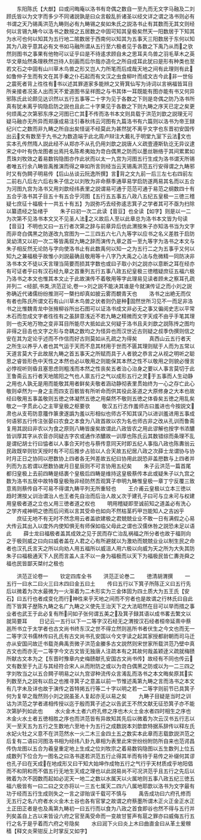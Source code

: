 <!-- { "loadSidebar": true } -->
　　东阳陈氏【大猷】曰或问晦庵以洛书有竒偶之数自一至九而无文字马融及二刘顾氏皆以为文字而多少不同诸説孰是曰众言殽乱折诸圣以经文详之谓之洛书则必有书谓之天乃锡禹洪范九畴则必有九畴锡之矣如朱氏之説洛书止有其数而无其文则经何以言锡九畴今以洛书之数按之五居数之中固可知其皇极矣然天一阳数居于下知其为水可也何以知其为五行地二隂数居于西南何以知其为五事天三阳数居于东何以知其为八政乎意其必有文书如马融所谓从五行至六极者见于各数之下禹乃从而之欤然则图书之事果有他物可以证乎曰是不待逺求顾自未之思耳夫鸟兽之羽毛草木之英华文章灿然条理秩然岂待人刻画而后尔哉亦造化之所自成耳此犹曰是形有种类也至若文石之中固有山川草木鸟兽之形又岂人力所笔而后成哉天地之间有此理则有此如鲁仲子生而有文在其手秦之仆石起而有文汉之虫食柳叶而成文古今此非一世俗之震死者背上徃徃有书以述其罪道家多能辨之又筲箕仙写为诗词以言祸福皆耳目所亲接者况圣人出而天不爱道图书呈祥图之与书其体一耳既能有图亦能有书又何异邪陈氏此论颇见达识然以五行五事等二十字为见于各数之下则是竒偶之防乃洛书所真有犹未离乎钩隐启防之説也且此二十字果见于各数之下则九畴之序天已定之矣更何烦禹之次第邪东序之河图已亡其不传而洛书本文则具载于洪范刘歆之説理无可疑马融亦无所异而郑康成易注引春秋纬云河图有九篇洛书有六篇则以洛书为帝王録纪兴亡之数而非九畴之所自出矣怪诞不经莫此为甚然犹不离乎文字也东晋初安国传出云文有数至于九书之为数造端于此北周卢辩注大戴礼于明堂九室下云法文也实本孔传然隋人説此经不从郑亦不从孔仍用刘歆之説唐人义疏壹遵斯轨讫无异议逮宋之中叶有伪龙图者出焉托名陈希夷始为竒白偶黒之防而以墨丝聮络于其间累累如贯珠刘牧效之着易数钩隐图亦作此状而以太一九宫为河图五行生成为洛书谓天所锡者唯五行余八畴皆禹推演而得之审如所言则经当云天锡禹洪范五行安得谓之九畴邪时又有伪闗子明易传【后山丛谈云阮逸所撰】言背之文九前一后三左七右四前左二前右八后左六后右朱子信之以刘牧为非命蔡季通草易学启防遂两易其名而以五合为河图九宫为洛书又用刘歆经纬表里之説谓易可通于范范可通于易范之纲数四十有五合乎洛书其子目五十有五合乎河图【五行五五事五八政八五纪五皇极一三徳三稽疑七庶征十福极十一共五十有五】为説弥巧去经弥逺志箕子之学者其可不亟为扫除以纂遗经之坠绪乎
　　朱子曰初一次二此读【音豆】也全读【如字】则是以一二为次第不见洛书本文又不见圣人法之义故后人至以此章总为洛书本文皆为句读【音豆】不明也又曰一五行者次第之辞与前章异后仿此渭按朱子亦知洛书当为文字而非竒白偶黒之防遂改九宫图为一二三四五六七八九等字以应书之名义差胜于启防吴幼清又以初一次二等皆禹叙九畴之辞而演传九章之首一至九等字为洛书之本文与朱子相反然无论防与字向使洛书止有此数禹何以知一之为五行二之为五事乎又何以知九之兼福极乎故惟小刘説最确且敬用等十八字乃大禹之心法与危微精一同防决非洛书本文不徒以天言理当简要而损其字数也或曰子取小刘之説亦以意断之耳在经亦有可证者乎曰有汉石经九章之首重列五行五事八政五纪皇极三徳稽疑庶征五福六极乃洛书之本文也惟其本文止于此故演传不着敬用等字此理易见读者顾未之察耳孔疏并列二
<经部,书类,洪范正论,卷一>刘之説不能决其谁是今就演传证之而小刘之説弥确近代诸儒纷纷推测可一槩扫却真如披云雾而覩青天也
　　洛书之出絶无而仅有者也陈氏所谓文石有山川草木鸟兽之状者则仍是种固然世所习见不一而足非洛书之比惟魏青龙中张掖柳谷所出石图可以证洛书成文非必无之事又徧阅史志以平常木石而忽成文字者徃徃有之虽辞意浅近不若九畴之精微而文字天成不由乎手笔其理则一也天地万物之变非耳目所能尽大抵如此又何疑于洛书且夫刘歆之説陈抟之图均非得之目击也文字之形与竒耦之数均之为怪异也而汉世近古则疑之叔季伪撰则信之安在其为定论乎述而不作信而好古则莫如从孔疏之为得矣
　　真西山云五行者天之所生以养乎人者也其气运于天而不息其材用于世而不匮其理则赋于人而为五常以天道言莫大于此故居九畴之首五事天之所赋而具于人者貌之恭言之从视之明听之聪思之睿皆形色中天性之本然也必以敬用之则能保其本然之性不以敬用之则貌必慢言必悖视听则昏且塞思虑则粗浅而本然之性丧矣五者治心治身之要以人事言莫切于此王鲁斋云五行者天地隂阳之气也人禀五行之气以成形五行之灵于五事而人生动静之用也人孰无是用而能敬其用者鲜矣夫敬者涵动静彻表里贯始终为一心之存亡此心敬则卓然为一身之主而四支百骸皆有所听命而供其役此圣道之大原修身之大本也故经曰敬用五事盖敬则五徳之体凝然五徳之用粲然不敬则五徳之体昏矣五徳之用乱矣敬之一字贯此心之主宰皇极之枢要欤
　　敬汉五行志作羞师古曰羞进也今按説文肃也从支苟防意籒作篆隶遂譌为羞以形相似也师古不知其误乃以进训羞进用五事成何语邪五行传注张晏曰农食之本食为八政首故以农为名也师古非之改从孔训而鲁斋复用其説曰非农以为食之原则八畴皆废矣故谓此八政皆农之用此谬解也按字书浓醲皆训厚其字从农音亦同疑古字农或通作浓醲故一训厚也陈氏云其数错综而条理不乱是谓纪胡士行曰恊者以人事合天时也与蔡传意同天时即五纪人事指八政也陈夀翁云民政既举则钦天授时有不可后推步占验以人合天故五纪居八政之次薛士龙谓协与协时月正日之协同以厯数协上四者各无舛差故五纪曰协用此説恐非盖厯数与上四者并列而为五若谓以厯数协嵗月日星辰则不可言协用五纪矣
　　朱子云洪范一篇首尾都归皇极上去前四畴是结裹个皇极后四畴是维持这皇极蔡传本此或疑朱子以九宫之数为洛书五居中故特尊皇极殆非经防然吾观箕子申明九畴惟皇极一章丁宁反覆三致意焉则蔡传自不可易不得谓九畴平列无所重轻也
　　王介甫云皇极以立本三徳以趋时渭按乂训治谓治人也王者先自治而后治人故乂次于建孔子曰可与立未可与权建用皇极者道之立也乂用三徳者道之权也
　　明用稽疑即至诚前知之道盖必有洗心之学齐戒神明之徳而后问焉以言其受命也如向不然枯茎朽甲岂能知人之吉凶乎
　　庶征无地不有无时不然念用云者盖欲建极之君兢兢业业不敢一日有满假之心易大传云其出入以度外内使知惧无有师保如临父母此之谓也汉儒休咎之説恐未足以语此
　　薛士龙曰福极者盖其成效之见于民而存亡治乱祸福之所分者也故于福则向之于极则威之曰向曰威者盖在人君之心有所避就以为激劝而兢兢业业以制生民之命者也汉孔氏言天之所以向劝人用五福所以威沮人用六极以向威为天之所为大失其防朱子曰福极通天下人民而言盖人主不以一身为福极而以天下为福极民皆仁夀尧舜之福也民皆鄙天桀纣之极也

　　洪范正论卷一
　　钦定四库全书
　　洪范正论巻二
　　徳清胡渭撰
　　一五行一曰水二曰火三曰木四曰金五曰土
　　传曰五行以下箕子所陈正义曰五行先后以微着为次水最微为一火渐着为二木形实为三金体固为四土质大为五王氏【安石】曰五行也者成变化而行神徃来乎天地之间而不穷者也是故谓之行林氏曰自此而下皆箕子歴陈九畴之名广九畴之义使先王治天下之大法昭然在目可以举而措之事业者也武王于此必复有所问如子张何谓五美之及箕子録其语以成书畧去繁文以就简要耳
　　日记云一五行以下一二等字汉石经无之渭按汉石经者桓帝延熹中蔡邕所书立于太学者也古文尚书终东汉之世不得立然则邕所书者伏生之今文也而无一二等字汉书儒林传曰孔氏有古文尚书孔安国以今文字读之起其家授都尉朝而司马迁亦从安国问故迁书载尧典禹贡微子洪范金縢多古文説然则宋世家所载洪范乃壁中真古文也而亦无一二等字今文古文皆无独唐人注疏本有之其故何哉盖颖逹义疏就梅赜所献古文本为之【东晋时豫章内史梅赜献孔安国古文尚书传】故经有不同也传云文有数至于九正与其经符合宋人从而附防之或以为竒白偶黑之防或以为一二三四之字刘牧当之以五合闗子明易之以九宫谬种流传众言淆乱而洛书之本文晦矣原其实列数至九之説有以启之也推寻箕子之意盖以前一节惟述禹第九畴之言而洛书之本文有几字未及详也故于演传之首特掲五行等二十字以明之若一二等字则前节已具箕子何为复举之哉然则小刘之説虽圣人复起亦无以易之矣
　　九畴子目疑是当时之训诂为洪范之学者递相传授以迄于殷而箕子述之以告武王不然文献无征恐箕子亦不能次第胪列如此也
　　水火金木土者六府孔修之序也木火土金水者四时相生之序也木金火水土者五徳相胜之序也而洪范皆有异故知其先后以微着为次云汉书五行志以天一至天五为五行之生数地六至地十为五行之成数説本刘歆歆特据系辞传以释左氏水妃火牡之义意不在洪范然水一火二木三金四土五之数实本此章而志载歆説洪范之后复有二语曰河图洛书相为经纬八卦九章相为表里此宋世纷纷附防所自来也范谔昌传伪龙图以五合为羲皇重定地上生成之位刘牧宗之着易数钩隐图以五生数列上位五成数列下位合为一图名之曰洛书遂若洪范五行止得其半而有待于易传之补缀何其谬也孔子曰在天成在地成形又曰干知大始坤作成物五行之气行乎天材质成乎地阳倡而不和阴和而不倡五行无地生天成之理也以此説易尚不可况洪范乎且五行之先后以微着为次不因数而起如必泥天一地二之数以水属天以火属地则五事八政五纪三徳五福六极皆有一曰二曰之文亦将以一三五七属天二四六八属地耶歆以洛书为文字最有功于经而五行生成则失之一言之谬贻误千载可不慎与
　　禹告成功曰六府孔修而无五行之名六府者水火金木土谷也各有官掌之故谓之府蔡墨所谓木正火正金正水正土正田正者是也及禹第九畴初一曰五行而以食为八政之首食即谷也然不得与五行并列矣盖自上古以来皆设六府之官至禹受命而一变故甘誓声有扈之罪亦曰威侮五行五行之名于是乎着而六府之号隐矣
　　水曰润下火曰炎上木曰曲直金曰从革土爰稼穑【释文炎荣钳反上时掌反又如字】
